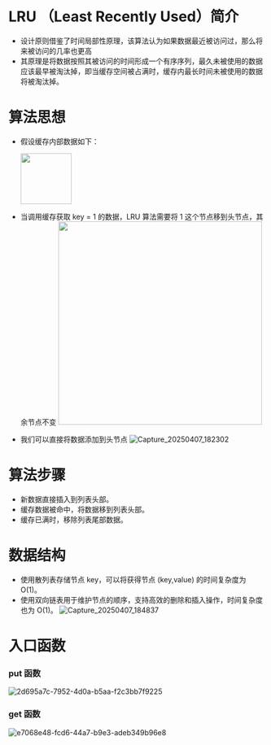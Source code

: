 # LRU （Least Recently Used）简介
- 设计原则借鉴了时间局部性原理，该算法认为如果数据最近被访问过，那么将来被访问的几率也更高
- 其原理是将数据按照其被访问的时间形成一个有序序列，最久未被使用的数据应该最早被淘汰掉，即当缓存空间被占满时，缓存内最长时间未被使用的数据将被淘汰掉。
# 算法思想
- 假设缓存内部数据如下：
  
  <img src="https://github.com/user-attachments/assets/da320207-9b86-45d1-ab2a-734f0c76eaae" width="100" />
- 当调用缓存获取 key = 1 的数据，LRU 算法需要将 1 这个节点移到头节点，其余节点不变
  <img src="https://github.com/user-attachments/assets/f81ba4bf-e67c-4afc-840a-766c6226bc29" width="400" />
- 我们可以直接将数据添加到头节点
    ![Capture_20250407_182302](https://github.com/user-attachments/assets/0e8da94f-880b-4834-91b5-a229ca2b592e)
# 算法步骤
- 新数据直接插入到列表头部。
- 缓存数据被命中，将数据移到列表头部。
- 缓存已满时，移除列表尾部数据。
# 数据结构
- 使用散列表存储节点 key，可以将获得节点 (key,value) 的时间复杂度为 O(1)。
- 使用双向链表用于维护节点的顺序，支持高效的删除和插入操作，时间复杂度也为 O(1)。
  ![Capture_20250407_184837](https://github.com/user-attachments/assets/1eb6e4d7-c1be-48d1-b22d-a8d790fc8dd3)
# 入口函数
### put 函数
  ![2d695a7c-7952-4d0a-b5aa-f2c3bb7f9225](https://github.com/user-attachments/assets/b0bd058f-be8e-4648-bb36-11502aae5a06)
### get 函数
  ![e7068e48-fcd6-44a7-b9e3-adeb349b96e8](https://github.com/user-attachments/assets/08b102f6-3716-461e-a8fd-0556a680b822)


